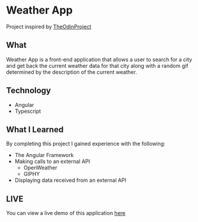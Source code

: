 # Weather App

Project inspired by [TheOdinProject](https://www.theodinproject.com)

## What

Weather App is a front-end application that allows a user to search for a city and get back the current weather data for that city along with a random gif determined by the description of the current weather.

## Technology

- Angular
- Typescript

## What I Learned

By completing this project I gained experience with the following:

  - The Angular Framework
  - Making calls to an external API
    - OpenWeather
    - GIPHY
  - Displaying data received from an external API
  
  
## LIVE

You can view a live demo of this application [here](https://morgan-moreno25.github.io/weather-app/)
